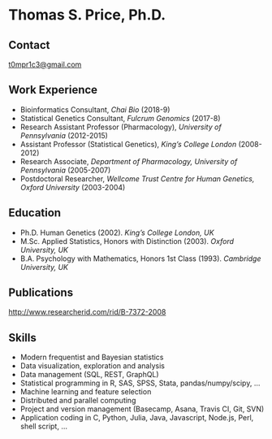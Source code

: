 # Thomas S. Price, Ph.D.

## Contact

t0mpr1c3@gmail.com

## Work Experience

* Bioinformatics Consultant, _Chai Bio_ (2018-9)
* Statistical Genetics Consultant, _Fulcrum Genomics_ (2017-8)
* Research Assistant Professor (Pharmacology), _University of Pennsylvania_ (2012-2015)
* Assistant Professor (Statistical Genetics), _King’s College London_ (2008-2012)
* Research Associate, _Department of Pharmacology, University of Pennsylvania_ (2005-2007)
* Postdoctoral Researcher, _Wellcome Trust Centre for Human Genetics, Oxford University_ (2003-2004)

## Education

* Ph.D.	Human Genetics (2002). _King’s College London, UK_
* M.Sc.	Applied Statistics, Honors with Distinction (2003). _Oxford University, UK_
* B.A.	Psychology with Mathematics, Honors 1st Class (1993). _Cambridge University, UK_

## Publications

http://www.researcherid.com/rid/B-7372-2008

## Skills

* Modern frequentist and Bayesian statistics
* Data visualization, exploration and analysis
* Data management (SQL, REST, GraphQL)
* Statistical programming in R, SAS, SPSS, Stata, pandas/numpy/scipy, …
* Machine learning and feature selection
* Distributed and parallel computing
* Project and version management (Basecamp, Asana, Travis CI, Git, SVN)
* Application coding in C, Python, Julia, Java, Javascript, Node.js, Perl, shell script, …
